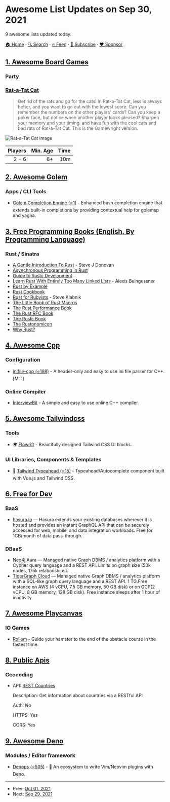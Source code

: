 # Awesome List Updates on Sep 30, 2021

9 awesome lists updated today.

[🏠 Home](/README.md) · [🔍 Search](https://www.trackawesomelist.com/search/) · [🔥 Feed](https://www.trackawesomelist.com/rss.xml) · [📮 Subscribe](https://trackawesomelist.us17.list-manage.com/subscribe?u=d2f0117aa829c83a63ec63c2f&id=36a103854c) · [❤️  Sponsor](https://github.com/sponsors/theowenyoung)



## [1. Awesome Board Games](/content/edm00se/awesome-board-games/README.md)

### Party

### [Rat-a-Tat Cat](https://www.boardgamegeek.com/boardgame/3837/rat-tat-cat)

> Get rid of the rats and go for the cats! In Rat-a-Tat Cat, less is always better, and you want to go out with the lowest score. Can you remember the numbers on the other players' cards? Can you keep a poker face, but notice when another player looks pleased? Sharpen your memory and your timing, and have fun with the cool cats and bad rats of Rat-a-Tat Cat. This is the Gamewright version.

![Rat-a-Tat Cat image](https://cf.geekdo-images.com/4nQQ9GA-1JXcxwNd-tCR8w__itemrep/img/7bCQhZauNwAuekRT3xwbt2FCLlo=/fit-in/246x300/filters:strip_icc\(\)/pic147435.jpg)

| Players | Min. Age | Time |
| ------: | -------: | ---: |
|   2 - 6 |       6+ |  10m |

## [2. Awesome Golem](/content/golemfactory/awesome-golem/README.md)

### Apps / CLI Tools

*   [Golem Completion Engine (⭐1)](https://github.com/krunch3r76/gc__enhanced_completion) - Enhanced bash completion engine that extends built-in completions by providing contextual help for golemsp and yagna.

## [3. Free Programming Books (English, By Programming Language)](/content/EbookFoundation/free-programming-books/README.md)

### Rust / Sinatra

*   [A Gentle Introduction To Rust](https://stevedonovan.github.io/rust-gentle-intro) - Steve J Donovan
*   [Asynchronous Programming in Rust](https://rust-lang.github.io/async-book)
*   [Guide to Rustc Development](https://rustc-dev-guide.rust-lang.org)
*   [Learn Rust With Entirely Too Many Linked Lists](https://rust-unofficial.github.io/too-many-lists) - Alexis Beingessner
*   [Rust by Example](https://doc.rust-lang.org/stable/rust-by-example)
*   [Rust Cookbook](https://rust-lang-nursery.github.io/rust-cookbook)
*   [Rust for Rubyists](https://web.archive.org/web/20190520171322/http://www.rustforrubyists.com/book) - Steve Klabnik
*   [The Little Book of Rust Macros](https://danielkeep.github.io/tlborm/book)
*   [The Rust Performance Book](https://nnethercote.github.io/perf-book)
*   [The Rust RFC Book](https://rust-lang.github.io/rfcs)
*   [The Rustc Book](https://doc.rust-lang.org/rustc)
*   [The Rustonomicon](https://doc.rust-lang.org/nomicon)
*   [Why Rust?](https://www.oreilly.com/content/why-rust)

## [4. Awesome Cpp](/content/fffaraz/awesome-cpp/README.md)

### Configuration

*   [inifile-cpp (⭐198)](https://github.com/Rookfighter/inifile-cpp) - A header-only and easy to use Ini file parser for C++. \[MIT]

### Online Compiler

*   [InterviewBit](https://www.interviewbit.com/online-cpp-compiler/) - A simple and easy to use online C++ compiler.

## [5. Awesome Tailwindcss](/content/aniftyco/awesome-tailwindcss/README.md)

### Tools

*   🌍 [Flowrift](https://flowrift.com) - Beautifully designed Tailwind CSS UI blocks.

### UI Libraries, Components & Templates

*   🧩 [Tailwind Typeahead (⭐15)](https://github.com/basarozcan/vue-tailwindcss-typeahead) - Typeahead/Autocomplete component built with Vue.js and Tailwind CSS.

## [6. Free for Dev](/content/ripienaar/free-for-dev/README.md)

### BaaS

*   [hasura.io](https://hasura.io/) — Hasura extends your existing databases wherever it is hosted and provides an instant GraphQL API that can be securely accessed for web, mobile, and data integration workloads. Free for 1GB/month of data pass-through.

### DBaaS

*   [Neo4j Aura](https://neo4j.com/cloud/aura/) — Managed native Graph DBMS / analytics platform with a Cypher query language and a REST API. Limits on graph size (50k nodes, 175k relationships).
*   [TigerGraph Cloud](https://www.tigergraph.com/cloud/) — Managed native Graph DBMS / analytics platform with a SQL-like graph query language and a REST API. 1 TG.Free instance on AWS (4 vCPU, 7.5 GB memory, 50 GB disk) or on GCP(2 vCPU, 8 GB memory, 128 GB disk). Free instance sleeps after 1 hour of inactivity.

## [7. Awesome Playcanvas](/content/playcanvas/awesome-playcanvas/README.md)

### IO Games

*   [Rollem](https://rollem.io/) - Guide your hamster to the end of the obstacle course in the fastest time.

## [8. Public Apis](/content/public-apis/public-apis/README.md)

### Geocoding

- API: [REST Countries](https://restcountries.com)

  Description: Get information about countries via a RESTful API

  Auth: No

  HTTPS: Yes

  CORS: Yes



## [9. Awesome Deno](/content/denolib/awesome-deno/README.md)

### Modules / Editor framework

*   [Denops (⭐505)](https://github.com/vim-denops/denops.vim) - 🐜 An ecosystem to write Vim/Neovim plugins with Deno.

---

- Prev: [Oct 01, 2021](/content/2021/10/01/README.md)
- Next: [Sep 29, 2021](/content/2021/09/29/README.md)